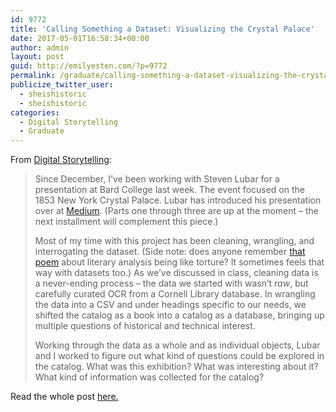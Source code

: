 ```yaml
---
id: 9772
title: 'Calling Something a Dataset: Visualizing the Crystal Palace'
date: 2017-05-01T16:58:34+00:00
author: admin
layout: post
guid: http://emilyesten.com/?p=9772
permalink: /graduate/calling-something-a-dataset-visualizing-the-crystal-palace/
publicize_twitter_user:
  - sheishistoric
  - sheishistoric
categories:
  - Digital Storytelling
  - Graduate
---
```

From <a href="https://digitalstorytelling.jimmcgrath.us/uncategorized/calling-something-a-dataset-visualizing-the-crystal-palace/#more-140" target="_blank" rel="noopener noreferrer">Digital Storytelling</a>:

> Since December, I’ve been working with Steven Lubar for a presentation at Bard College last week. The event focused on the 1853 New York Crystal Palace. Lubar has introduced his presentation over at [Medium](https://medium.com/@lubar/cataloging-history-eac876941db6). (Parts one through three are up at the moment – the next installment will complement this piece.)
> 
> Most of my time with this project has been cleaning, wrangling, and interrogating the dataset. (Side note: does anyone remember [that poem](https://www.poetryfoundation.org/poems-and-poets/poems/detail/46712) about literary analysis being like torture? It sometimes feels that way with datasets too.) As we’ve discussed in class, cleaning data is a never-ending process – the data we started with wasn’t _raw_, but carefully curated OCR from a Cornell Library database. In wrangling the data into a CSV and under headings specific to our needs, we shifted the catalog as a book into a catalog as a database, bringing up multiple questions of historical and technical interest.
> 
> Working through the data as a whole and as individual objects, Lubar and I worked to figure out what kind of questions could be explored in the catalog. What was this exhibition? What was interesting about it? What kind of information was collected for the catalog?

Read the whole post [here.](https://digitalstorytelling.jimmcgrath.us/uncategorized/calling-something-a-dataset-visualizing-the-crystal-palace/#more-140)